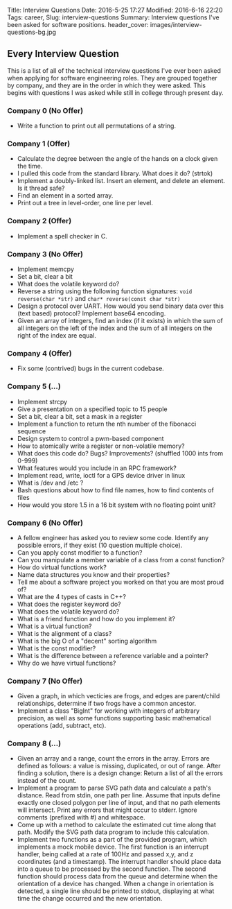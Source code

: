 Title: Interview Questions
Date: 2016-5-25 17:27
Modified: 2016-6-16 22:20
Tags: career,
Slug: interview-questions
Summary: Interview questions I've been asked for software positions.
header_cover: images/interview-questions-bg.jpg

## Every Interview Question

This is a list of all of the technical interview questions I've ever been asked when applying for software engineering roles. They are grouped together by company, and they are in the order in which they were asked. This begins with questions I was asked while still in college through present day.

### Company 0 (No Offer)

* Write a function to print out all permutations of a string.

### Company 1 (Offer)

* Calculate the degree between the angle of the hands on a clock given the time.
* I pulled this code from the standard library. What does it do? (strtok)
* Implement a doubly-linked list. Insert an element, and delete an element. Is it thread safe?
* Find an element in a sorted array.
* Print out a tree in level-order, one line per level.

### Company 2 (Offer)

* Implement a spell checker in C.

### Company 3 (No Offer)

* Implement memcpy
* Set a bit, clear a bit
* What does the volatile keyword do?
* Reverse a string using the following function signatures: `void reverse(char *str)` and `char* reverse(const char *str)`
* Design a protocol over UART. How would you send binary data over this (text based) protocol? Implement base64 encoding.
* Given an array of integers, find an index (if it exists) in which the sum of all integers on the left of the index and the sum of all integers on the right of the index are equal.

### Company 4 (Offer)

* Fix some (contrived) bugs in the current codebase.

### Company 5 (...)

* Implement strcpy
* Give a presentation on a specified topic to 15 people
* Set a bit, clear a bit, set a mask in a register
* Implement a function to return the nth number of the fibonacci sequence
* Design system to control a pwm-based component
* How to atomically write a register or non-volatile memory?
* What does this code do? Bugs? Improvements? (shuffled 1000 ints from 0-999)
* What features would you include in an RPC framework?
* Implement read, write, ioctl for a GPS device driver in linux
* What is /dev and /etc ?
* Bash questions about how to find file names, how to find contents of files
* How would you store 1.5 in a 16 bit system with no floating point unit?

### Company 6 (No Offer)

* A fellow engineer has asked you to review some code. Identify any possible errors, if they exist (10 question multiple choice).
* Can you apply const modifier to a function?
* Can you manipulate a member variable of a class from a const function?
* How do virtual functions work?
* Name data structures you know and their properties?
* Tell me about a software project you worked on that you are most proud of?
* What are the 4 types of casts in C++?
* What does the register keyword do?
* What does the volatile keyword do?
* What is a friend function and how do you implement it?
* What is a virtual function?
* What is the alignment of a class?
* What is the big O of a "decent" sorting algorithm
* What is the const modifier?
* What is the difference between a reference variable and a pointer?
* Why do we have virtual functions?

### Company 7 (No Offer)

* Given a graph, in which vecticies are frogs, and edges are parent/child relationships, determine if two frogs have a common ancestor.
* Implement a class "BigInt" for working with integers of arbitrary precision, as well as some functions supporting basic mathematical operations (add, subtract, etc).

### Company 8 (...)

* Given an array and a range, count the errors in the array. Errors are defined as follows: a value is missing, duplicated, or out of range. After finding a solution, there is a design change: Return a list of all the errors instead of the count.
* Implement a program to parse SVG path data and calculate a path's distance. Read from stdin, one path per line. Assume that inputs define exactly one closed polygon per line of input, and that no path elements will intersect. Print any errors that might occur to stderr. Ignore comments (prefixed with #) and whitespace.
* Come up with a method to calculate the estimated cut time along that path. Modify the SVG path data program to include this calculation.
* Implement two functions as a part of the provided program, which implements a mock mobile device. The first function is an interrupt handler, being called at a rate of 100Hz and passed x,y, and z coordinates (and a timestamp). The interrupt handler should place data into a queue to be processed by the second function. The second function should process data from the queue and determine when the orientation of a device has changed. When a change in orientation is detected, a single line should be printed to stdout, displaying at what time the change occurred and the new orientation.
